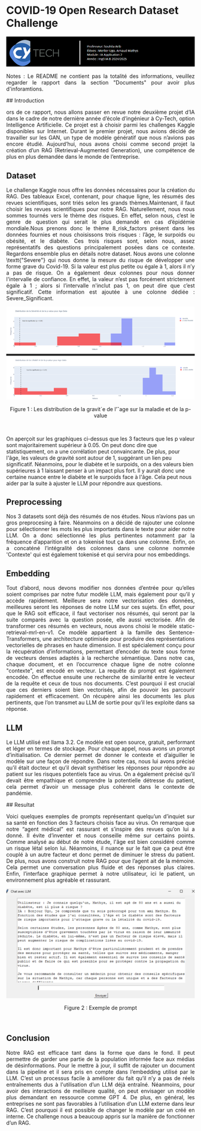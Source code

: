 
# COVID-19 Open Research Dataset Challenge
 

![Exemple de sortie](./assets/front.png)
<p align="justify">
Notes : Le README ne contient pas la totalité des informations, veuillez regarder le rapport dans la section "Documents" pour avoir plus d'inforamtions.
</p>
## Introduction

<p align="justify">
ors de ce rapport, nous allons passer en revue notre deuxième projet d’IA dans le cadre de notre dernière année d’école d’ingénieur à Cy-Tech, option Intelligence Artificielle. Ce projet est à choisir parmi les challenges Kaggle disponibles sur Internet. Durant le premier projet, nous avions décidé de travailler sur les GAN, un type de modèle génératif que nous n’avions pas encore étudié. Aujourd’hui, nous avons choisi comme second projet la création d’un RAG (Retrieval-Augmented Generation), une compétence de plus en plus demandée dans le monde de l’entreprise.
</p>


## Dataset
<p align="justify">
Le challenge Kaggle nous offre les données nécessaires pour la création du RAG. Des tableaux Excel, contenant, pour chaque ligne, les résumés des revues scientifiques, sont triés selon les grands thèmes.Maintenant, il faut choisir les revues scientifiques pour notre RAG. Naturellement, nous nous sommes tournés vers le thème des risques. En effet, selon nous, c’est le genre de question qui serait le plus demandé en cas d’épidémie mondiale.Nous prenons donc le thème 8_risk_factors présent dans les données fournies et nous choisissons trois risques : l’âge, le surpoids ou obésité, et le diabète. Ces trois risques sont, selon nous, assez représentatifs des questions principalement posées dans ce contexte. Regardons ensemble plus en détails notre dataset. Nous avons une colonne \textt{"Severe"} qui nous donne la mesure du risque de développer une forme grave du Covid-19. Si la valeur est plus petite ou égale à 1, alors il n’y a pas de risque. On a également deux colonnes pour nous donner l'intervalle de confiance. En effet, la valeur n’est pas forcément strictement égale à 1 ; alors si l’intervalle n'inclut pas 1, on peut dire que c’est significatif. Cette information est ajoutée à une colonne dédiée : Severe_Significant.
</p>


<p align="center">
  <img src="./assets/age.png" />
</p>

<p align="center">
  Figure 1 : Les distribution de la gravit´e de l’ˆage sur la maladie et de la p-value
</p>
<br>


<p align="justify">

On aperçoit sur les graphiques ci-dessus que les 3 facteurs que les p valeur sont majoritairement supérieur à 0.05. On peut donc dire que statistiquement, on a une corrélation peut convaincante. De plus, pour l'âge, les valeurs de gravité sont autour de 1, suggérant un lien peu significatif. Néanmoins, pour le diabète et le surpoids, on a des valeurs bien supérieures à 1 laissant penser à un impact plus fort. Il y aurait donc une certaine nuance entre le diabète et le surpoids face à l'âge. Cela peut nous aider par la suite à ajuster le LLM pour répondre aux questions.
</p>


## Preprocessing


<p align="justify">
Nos 3 datasets sont déjà des résumés de nos études. Nous n’avions pas un gros preprocesing à faire. Néanmoins on a décidé de rajouter une colonne pour sélectionner les mots les plus importants dans le texte pour aider notre LLM. On a donc sélectionné les plus pertinentes notamment par la fréquence d’apparition et on a tokenisé tout ça dans une colonne. Enfin, on a concaténé l’intégralité des colonnes dans une colonne nommée 'Contexte' qui est également tokenisé et qui servira pour nos embeddings. 
</p>


## Embedding
<p align="justify">
Tout d’abord, nous devons modifier nos données d’entrée pour qu’elles soient comprises par notre futur modèle LLM, mais également pour qu’il y accède rapidement. Meilleure sera notre vectorisation des données, meilleures seront les réponses de notre LLM sur ces sujets. En effet, pour que le RAG soit efficace, il faut vectoriser nos résumés, qui seront par la suite comparés avec la question posée, elle aussi vectorisée. Afin de transformer ces résumés en vecteurs, nous avons choisi le modèle static-retrieval-mrl-en-v1. Ce modèle appartient à la famille des Sentence-Transformers, une architecture optimisée pour produire des représentations vectorielles de phrases en haute dimension. Il est spécialement conçu pour la récupération d’informations, permettant d’encoder du texte sous forme de vecteurs denses adaptés à la recherche sémantique.
Dans notre cas, chaque document, et en l’occurrence chaque ligne de notre colonne "contexte", est encodé en vecteur. La requête du prompt est également encodée. On effectue ensuite une recherche de similarité entre le vecteur de la requête et ceux de tous nos documents. C’est pourquoi il est crucial que ces derniers soient bien vectorisés, afin de pouvoir les parcourir rapidement et efficacement. On récupère ainsi les documents les plus pertinents, que l’on transmet au LLM de sortie pour qu’il les exploite dans sa réponse.
</p>


## LLM
<p align="justify">
Le LLM utilisé est llama 3.2. Ce modèle est open source, gratuit, performant et léger en termes de stockage. Pour chaque appel, nous avons un prompt d’initialisation. Ce dernier permet de donner le contexte et d’aiguiller le modèle sur une façon de répondre. Dans notre cas, nous lui avons précisé qu’il était docteur et qu’il devait synthétiser les réponses pour répondre au patient sur les risques potentiels face au virus. On a également précisé qu’il devait être empathique et comprendre la potentielle détresse du patient, cela permet d’avoir un message plus cohérent dans le contexte de pandémie.
</p>
## Resultat
<p align="justify">
Voici quelques exemples de prompts représentant quelqu’un d’inquiet sur sa santé en fonction des 3 facteurs choisis face au virus. On remarque que notre “agent médical” est rassurant et s’inspire des revues qu’on lui a donné. Il évite d’inventer et nous conseille même sur certains points. Comme analysé au début de notre étude, l'âge est bien considéré comme un risque létal selon lui. Néanmoins, il nuance sur le fait que ça peut être couplé à un autre facteur et donc permet de diminuer le stress du patient. De plus, nous avons construit notre RAG pour que l’agent ait de la mémoire. Cela permet une conversation plus fluide et des réponses plus claires. Enfin, l’interface graphique permet à notre utilisateur, ici le patient, un environnement plus agréable et rassurant.
</p>

<p align="center">
  <img src="./assets/resume.png" />
</p>

<p align="center">
  Figure 2 : Exemple de prompt
</p>
<br>

## Conclusion
<p align="justify">
Notre RAG est efficace tant dans la forme que dans le fond. Il peut permettre de garder une partie de la population informée face aux médias de désinformations. Pour le mettre à jour, il suffit de rajouter un document dans la pipeline et il sera pris en compte dans l’embedding utilisé par le LLM. C’est un processus facile à améliorer du fait qu’il n’y a pas de réels entraînements dus à l'utilisation d’un LLM déjà entraîné. Néanmoins, pour avoir des interactions de meilleure qualité, on peut envisager un modèle plus demandant en ressource comme GPT 4. De plus, en général, les entreprises ne sont pas favorables à l’utilisation d’un LLM externe dans leur RAG. C’est pourquoi il est possible de changer le modèle par un créé en interne. Ce challenge nous a beaucoup appris sur la manière de fonctionner d’un RAG.
</p>
